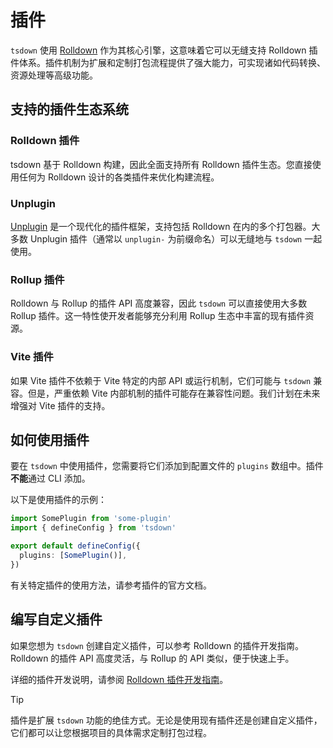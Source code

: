 # 插件

`tsdown` 使用 [Rolldown](https://rolldown.rs) 作为其核心引擎，这意味着它可以无缝支持 Rolldown 插件体系。插件机制为扩展和定制打包流程提供了强大能力，可实现诸如代码转换、资源处理等高级功能。

## 支持的插件生态系统

### Rolldown 插件

tsdown 基于 Rolldown 构建，因此全面支持所有 Rolldown 插件生态。您直接使用任何为 Rolldown 设计的各类插件来优化构建流程。

### Unplugin

[Unplugin](https://unplugin.unjs.io/) 是一个现代化的插件框架，支持包括 Rolldown 在内的多个打包器。大多数 Unplugin 插件（通常以 `unplugin-` 为前缀命名）可以无缝地与 `tsdown` 一起使用。

### Rollup 插件

Rolldown 与 Rollup 的插件 API 高度兼容，因此 `tsdown` 可以直接使用大多数 Rollup 插件。这一特性使开发者能够充分利用 Rollup 生态中丰富的现有插件资源。

### Vite 插件

如果 Vite 插件不依赖于 Vite 特定的内部 API 或运行机制，它们可能与 `tsdown` 兼容。但是，严重依赖 Vite 内部机制的插件可能存在兼容性问题。我们计划在未来增强对 Vite 插件的支持。

## 如何使用插件

要在 `tsdown` 中使用插件，您需要将它们添加到配置文件的 `plugins` 数组中。插件**不能**通过 CLI 添加。

以下是使用插件的示例：

```ts [tsdown.config.ts]
import SomePlugin from 'some-plugin'
import { defineConfig } from 'tsdown'

export default defineConfig({
  plugins: [SomePlugin()],
})
```

有关特定插件的使用方法，请参考插件的官方文档。

## 编写自定义插件

如果您想为 `tsdown` 创建自定义插件，可以参考 Rolldown 的插件开发指南。Rolldown 的插件 API 高度灵活，与 Rollup 的 API 类似，便于快速上手。

详细的插件开发说明，请参阅 [Rolldown 插件开发指南](https://rolldown.rs/guide/plugin-development)。

> [!TIP]
> 插件是扩展 `tsdown` 功能的绝佳方式。无论是使用现有插件还是创建自定义插件，它们都可以让您根据项目的具体需求定制打包过程。
